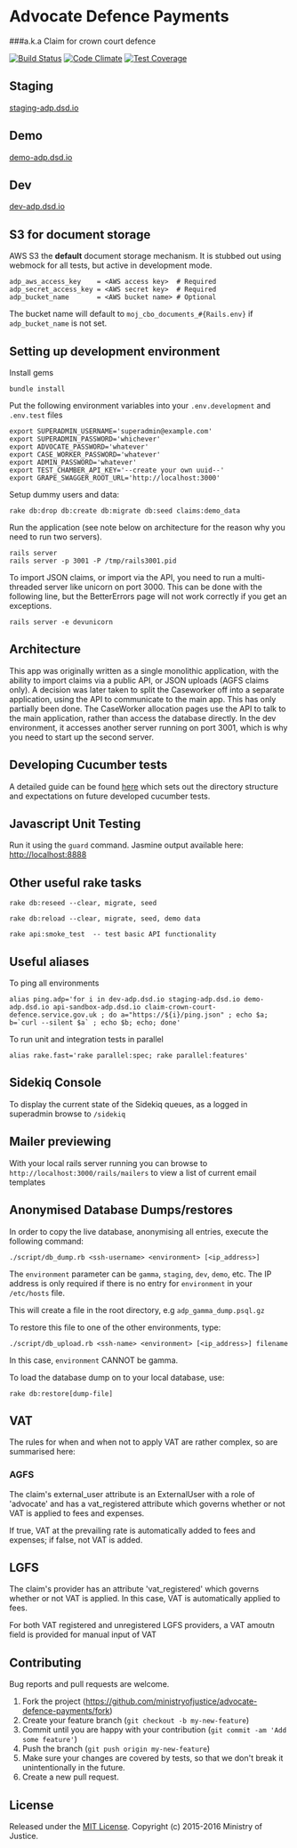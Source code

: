 # Advocate Defence Payments
###a.k.a Claim for crown court defence

[![Build Status](https://travis-ci.org/ministryofjustice/Claim-for-Crown-Court-Defence.svg)](https://travis-ci.org/ministryofjustice/Claim-for-Crown-Court-Defence)
[![Code Climate](https://codeclimate.com/github/ministryofjustice/Claim-for-Crown-Court-Defence/badges/gpa.svg)](https://codeclimate.com/github/ministryofjustice/Claim-for-Crown-Court-Defence)
[![Test Coverage](https://codeclimate.com/github/ministryofjustice/Claim-for-Crown-Court-Defence/badges/coverage.svg)](https://codeclimate.com/github/ministryofjustice/Claim-for-Crown-Court-Defence/coverage)

## Staging
[staging-adp.dsd.io](https://staging-adp.dsd.io)

## Demo
[demo-adp.dsd.io](https://demo-adp.dsd.io)

## Dev
[dev-adp.dsd.io](http://dev-adp.dsd.io)

## S3 for document storage

AWS S3 the **default** document storage mechanism. It is stubbed out
using webmock for all tests, but active in development mode.

```
adp_aws_access_key    = <AWS access key>  # Required
adp_secret_access_key = <AWS secret key>  # Required
adp_bucket_name       = <AWS bucket name> # Optional
```

The bucket name will default to `moj_cbo_documents_#{Rails.env}` if
`adp_bucket_name` is not set.

## Setting up development environment

Install gems

```
bundle install
```

Put the following environment variables into your `.env.development` and `.env.test` files

```
export SUPERADMIN_USERNAME='superadmin@example.com'
export SUPERADMIN_PASSWORD='whichever'
export ADVOCATE_PASSWORD='whatever'
export CASE_WORKER_PASSWORD='whatever'
export ADMIN_PASSWORD='whatever'
export TEST_CHAMBER_API_KEY='--create your own uuid--'
export GRAPE_SWAGGER_ROOT_URL='http://localhost:3000'
```

Setup dummy users and data:

```
rake db:drop db:create db:migrate db:seed claims:demo_data
```

Run the application (see note below on architecture for the reason why you need to run two servers).

```
rails server
rails server -p 3001 -P /tmp/rails3001.pid
```

To import JSON claims, or import via the API, you need to run a multi-threaded server like unicorn on port 3000.  This can 
be done with the following line, but the BetterErrors page will not work correctly if you get an exceptions.

```
rails server -e devunicorn
```


## Architecture

This app was originally written as a single monolithic application, with the ability to import claims 
via a public API, or JSON uploads (AGFS claims only).  A decision was later taken to split the Caseworker 
off into a separate application, using the API to communicate to the main app.  This has only partially been 
done.  The CaseWorker allocation pages use the API to talk to the main application, rather than access the 
database directly.  In the dev environment, it accesses another server running on port 3001, which is why you
need to start up the second server.



## Developing Cucumber tests

A detailed guide can be found [here](https://github.com/ministryofjustice/advocate-defence-payments/tree/plan-cukes-structure/features#cucumber-test-structure) which sets out the directory structure and expectations on future developed cucumber tests.


## Javascript Unit Testing

Run it using the `guard` command. Jasmine output available here: [http://localhost:8888](http://localhost:8888)


## Other useful rake tasks

```
rake db:reseed --clear, migrate, seed
```

```
rake db:reload --clear, migrate, seed, demo data
```

```
rake api:smoke_test  -- test basic API functionality
```

## Useful aliases

To ping all environments
```
alias ping.adp='for i in dev-adp.dsd.io staging-adp.dsd.io demo-adp.dsd.io api-sandbox-adp.dsd.io claim-crown-court-defence.service.gov.uk ; do a="https://${i}/ping.json" ; echo $a; b=`curl --silent $a` ; echo $b; echo; done'
```

To run unit and integration tests in parallel
```
alias rake.fast='rake parallel:spec; rake parallel:features'
```

## Sidekiq Console

To display the current state of the Sidekiq queues, as a logged in superadmin browse to `/sidekiq`

## Mailer previewing

With your local rails server running you can browse to ```http://localhost:3000/rails/mailers``` to view a list of current email templates

## Anonymised Database Dumps/restores

In order to copy the live database, anonymising all entries, execute the following command:

```
./script/db_dump.rb <ssh-username> <environment> [<ip_address>]
```

The ```environment``` parameter can be ```gamma```, ```staging```, ```dev```, ```demo```, etc.  The IP address is only required if there is no entry for ```environment``` in your ```/etc/hosts``` file.



This will create a file in the root directory, e.g ```adp_gamma_dump.psql.gz```

To restore this file to one of the other environments, type:

```
./script/db_upload.rb <ssh-name> <environment> [<ip_address>] filename
```

In this case, ```environment``` CANNOT be gamma.


To load the database dump on to your local database, use:

```
rake db:restore[dump-file]
```

## VAT

The rules for when and when not to apply VAT are rather complex, so are summarised here:

### AGFS

The claim's external_user attribute is an ExternalUser with a role of 'advocate' and has a vat_registered attribute which governs whether or not VAT is applied to fees and expenses.

If true, VAT at the prevailing rate is automatically added to fees and expenses; if false, not VAT is added.

## LGFS

The claim's provider has an attribute 'vat_registered' which governs whether or not VAT is applied.  In this case, VAT is automatically applied to fees.
 
For both VAT registered and unregistered LGFS providers, a VAT amoutn field is provided for manual input of VAT 

 
 








## Contributing

Bug reports and pull requests are welcome.

1. Fork the project (https://github.com/ministryofjustice/advocate-defence-payments/fork)
2. Create your feature branch (`git checkout -b my-new-feature`)
3. Commit until you are happy with your contribution (`git commit -am 'Add some feature'`)
4. Push the branch (`git push origin my-new-feature`)
5. Make sure your changes are covered by tests, so that we don't break it unintentionally in the future.
6. Create a new pull request.

## License

Released under the [MIT License](http://www.opensource.org/licenses/MIT). Copyright (c) 2015-2016 Ministry of Justice.
